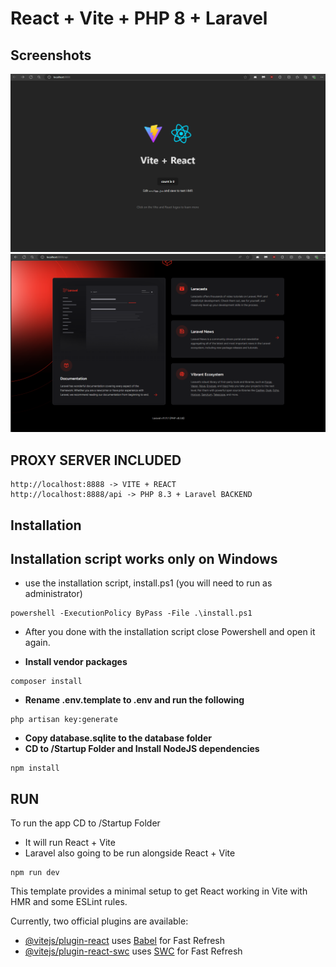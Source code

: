 # React + Vite + PHP 8 + Laravel

## Screenshots

![](screenshots/1.png)
![](screenshots/2.png)

## PROXY SERVER INCLUDED
```
http://localhost:8888 -> VITE + REACT
http://localhost:8888/api -> PHP 8.3 + Laravel BACKEND
```

## Installation
## Installation script works only on Windows 

* use the installation script, install.ps1 (you will need to run as administrator)
```
powershell -ExecutionPolicy ByPass -File .\install.ps1
```
* After you done with the installation script close Powershell and open it again.

* <b>Install vendor packages</b>
```
composer install
```
* <b>Rename .env.template to .env and run the following</b>
```
php artisan key:generate
```
* <b>Copy database.sqlite to the database folder</b>
* <b>CD to /Startup Folder and Install NodeJS dependencies</b>
```
npm install
```


## RUN
To run the app CD to /Startup Folder
- It will run React + Vite
- Laravel also going to be run alongside React + Vite
```
npm run dev
```



This template provides a minimal setup to get React working in Vite with HMR and some ESLint rules.

Currently, two official plugins are available:

- [@vitejs/plugin-react](https://github.com/vitejs/vite-plugin-react/blob/main/packages/plugin-react/README.md) uses [Babel](https://babeljs.io/) for Fast Refresh
- [@vitejs/plugin-react-swc](https://github.com/vitejs/vite-plugin-react-swc) uses [SWC](https://swc.rs/) for Fast Refresh
